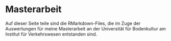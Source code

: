 # Masterarbeit
Auf dieser Seite teile sind die RMarkdown-Files, die im Zuge der Auswertungen für meine Masterarbeit an der Universität für Bodenkultur am Institut für Verkehrswesen entstanden sind. 
